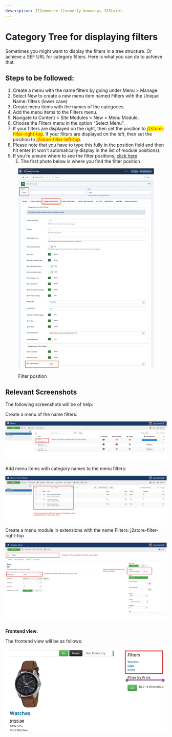 ```yaml
---
description: J2Commerce (formerly known as J2Store)
---
```


# Category Tree for displaying filters

Sometimes you might want to display the filters in a tree structure. Or achieve a SEF URL for category filters. Here is what you can do to achieve that.

## Steps to be followed: <a href="#steps-to-be-followed" id="steps-to-be-followed"></a>

1. Create a menu with the name filters by going under Menu > Manage.
2. Select New to create a new menu item named Filters with the Unique Name: filters (lower case)
3. Create menu items with the names of the categories.
4. Add the menu items to the Filters menu.
5. Navigate to Content > Site Modules > New > Menu Module.
6. Choose the Filters menu in the option “Select Menu”.
7. If your filters are displayed on the right, then set the position to <mark style="color:red;">j2store-filter-right-top</mark>. If your filters are displayed on the left, then set the position to <mark style="color:red;">j2store-filter-left-top</mark>.
8. Please note that you have to type this fully in the position field and then hit enter (it won't automatically display in the list of module positions).
9. If you're unsure where to see the filter positions, [click here](https://docs.j2commerce.com/j2commerce/layout/product-layout#item-view-options-in-category-listings)
   1. The first photo below is where you find the filter position

<figure><img src="../.gitbook/assets/filter_position2.webp" alt=""><figcaption><p>Filter position</p></figcaption></figure>



## Relevant Screenshots <a href="#relevant-screenshots" id="relevant-screenshots"></a>

The following screenshots will be of help:

Create a menu of the name filters:

![categorytree](https://raw.githubusercontent.com/j2store/doc-images/master/layout/category-tree-for-displaying-filters/categorytree1.png)

Add menu items with category names to the menu filters:

![categorytree2](https://raw.githubusercontent.com/j2store/doc-images/master/layout/category-tree-for-displaying-filters/categorytree2.png)

Create a menu module in extensions with the name Filters: j2store-filter-right-top

![category3](https://raw.githubusercontent.com/j2store/doc-images/master/layout/category-tree-for-displaying-filters/categorytree3.png)

**Frontend view:**

The frontend view will be as follows:

![categorytree4](https://raw.githubusercontent.com/j2store/doc-images/master/layout/category-tree-for-displaying-filters/categorytree4.png)
